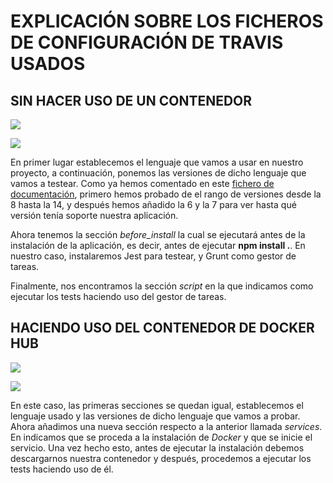 # EXPLICACIÓN SOBRE LOS FICHEROS DE CONFIGURACIÓN DE TRAVIS USADOS

## SIN HACER USO DE UN CONTENEDOR
![](../imagenes/primerTravis.png)

![](../imagenes/segundoTravis.png)

En primer lugar establecemos el lenguaje que vamos a usar en nuestro proyecto, a continuación, ponemos las versiones de dicho lenguaje que vamos a testear. Como ya hemos comentado en este [fichero de documentación](https://github.com/irenecj/proyecto-idiomas/blob/master/docs/travis/CI-travis.md), primero hemos probado de el rango de versiones desde la 8 hasta la 14, y después hemos añadido la 6 y la 7 para ver hasta qué versión tenía soporte nuestra aplicación.

Ahora tenemos la sección *before_install* la cual se ejecutará antes de la instalación de la aplicación, es decir, antes de ejecutar **npm install .**. En nuestro caso, instalaremos Jest para testear, y Grunt como gestor de tareas.

Finalmente, nos encontramos la sección *script* en la que indicamos como ejecutar los tests haciendo uso del gestor de tareas.



## HACIENDO USO DEL CONTENEDOR DE DOCKER HUB
![](../imagenes/travisContenedor1.png)

![](../imagenes/travisContenedor2.png)

En este caso, las primeras secciones se quedan igual, establecemos el lenguaje usado y las versiones de dicho lenguaje que vamos a probar.
Ahora añadimos una nueva sección respecto a la anterior llamada *services*. En indicamos que se proceda a la instalación de *Docker* y que se inicie el servicio.
Una vez hecho esto, antes de ejecutar la instalación debemos descargarnos nuestra contenedor y después, procedemos a ejecutar los tests haciendo uso de él.
